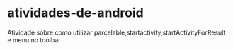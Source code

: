 # atividades-de-android
Atividade sobre como utilizar parcelable,startactivity,startActivityForResult e menu no toolbar
